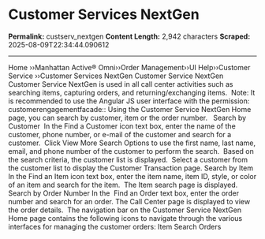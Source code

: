 # Customer Services NextGen

**Permalink:** custserv_nextgen
**Content Length:** 2,942 characters
**Scraped:** 2025-08-09T22:34:44.090612

---

Home &rsaquo;&rsaquo;Manhattan Active® Omni&rsaquo;&rsaquo;Order Management&rsaquo;&rsaquo;UI Help&rsaquo;&rsaquo;Customer Service ››Customer Services NextGen Customer Service NextGen Customer Service NextGen is used in all call center activities such as searching items, capturing orders, and returning/exchanging items.&nbsp; Note: It is recommended to use the Angular JS user interface with the permission: customerengagementfacade:: Using the Customer Service NextGen Home page, you can search by customer, item or the order number.&nbsp;&nbsp; Search by Customer&nbsp; In the Find a Customer&nbsp;icon text box, enter the name of the customer, phone number, or e-mail of the customer and search for a customer.&nbsp; Click View More Search Options to use the first name, last name, email, and phone number of the customer to perform the search.&nbsp; Based on the search criteria, the customer list is displayed.&nbsp; Select a customer from the customer list to display the Customer Transaction page. Search by Item In the Find an Item&nbsp;icon text box, enter the item name, item ID, style, or color of an item and search for the item.&nbsp; The Item search page is displayed. Search by Order Number In the&nbsp; Find an Order&nbsp;text box, enter the order number&nbsp;and search for an order. The Call Center page is displayed to view the order details.&nbsp; The navigation bar on the Customer Service NextGen Home&nbsp;page contains the following icons to navigate through the various interfaces for managing the customer orders: Item Search Orders &nbsp;